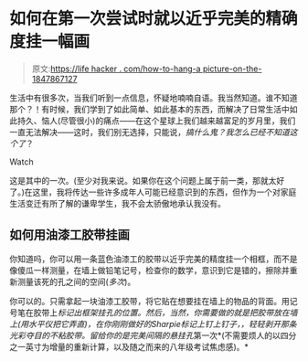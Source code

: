 # 如何在第一次尝试时就以近乎完美的精确度挂一幅画

> 原文:[https://life hacker . com/how-to-hang-a picture-on-the-1847867127](https://lifehacker.com/how-to-hang-a-picture-with-near-perfect-accuracy-on-the-1847867127)

生活中有很多次，当我们听到一点信息，怀疑地喃喃自语。我当然知道。谁不知道那个？！有时候，我们学到了如此简单、如此基本的东西，而解决了日常生活中如此持久、恼人(尽管很小)的痛点——在这个星球上我们越来越富足的岁月里，我们一直无法解决——这时，我们别无选择，只能说，*搞什么鬼？我怎么已经不知道这个了*？

Watch

这是其中的一次。(至少对我来说。如果你在这个问题上属于前一类，那就太好了。)在这里，我将传达一些许多成年人可能已经意识到的东西，但作为一个对家庭生活变迁有所了解的谦卑学生，我不会太骄傲地承认我没有。

## 如何用油漆工胶带挂画

你知道吗，你可以用一条蓝色油漆工的胶带以近乎完美的精度挂一个相框，而不是像傻瓜一样测量，在墙上做铅笔记号，检查你的数学，意识到它是错的，擦除并重新测量该死的孔之间的空间(*多次*)。

你可以的。只需拿起一块油漆工胶带，将它贴在想要挂在墙上的物品的背面。用记号笔在胶带上*标记出框架挂孔的位置。然后，当然，你需要做的就是把胶带放在墙上(用水平仪把它弄直)，在你刚刚做好的Sharpie标记上钉上钉子，，轻轻剥开那条光彩夺目的不粘胶带。留给你的是完美间隔的悬挂孔*第一次*(不需要烦人的以四分之一英寸为增量的重新计算，以及随之而来的八年级考试焦虑感)。*